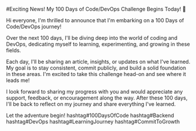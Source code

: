 #Exciting News! My 100 Days of Code/DevOps Challenge Begins Today! 🚀



Hi everyone,
I'm thrilled to announce that I'm embarking on a 100 Days of Code/DevOps journey!

Over the next 100 days, I'll be diving deep into the world of coding and DevOps, dedicating myself to learning, experimenting, and growing in these fields.

Each day, I'll be sharing an article, insights, or updates on what I've learned. My goal is to stay consistent, commit publicly, and build a solid foundation in these areas. I'm excited to take this challenge head-on and see where it leads me!

I look forward to sharing my progress with you and would appreciate any support, feedback, or encouragement along the way. After these 100 days, I'll be back to reflect on my journey and share everything I've learned.

Let the adventure begin!
hashtag#100DaysOfCode hashtag#Backend hashtag#DevOps hashtag#LearningJourney hashtag#CommitToGrowth
